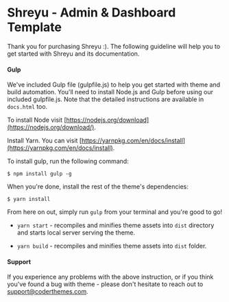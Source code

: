 
# Shreyu - Admin & Dashboard Template

Thank you for purchasing Shreyu :). The following guideline will help you to get started with Shreyu and its documentation.


#### Gulp

We've included Gulp file (gulpfile.js) to help you get started with theme and build automation. You'll need to install Node.js and Gulp before using our included gulpfile.js. Note that the detailed instructions are available in `docs.html` too.

To install Node visit [https://nodejs.org/download](https://nodejs.org/download/).

Install Yarn. You can visit [https://yarnpkg.com/en/docs/install](https://yarnpkg.com/en/docs/install).


To install gulp, run the following command:
```
$ npm install gulp -g
```

When you're done, install the rest of the theme's dependencies:
```
$ yarn install
```

From here on out, simply run `gulp` from your terminal and you're good to go!

+  `yarn start` - recompiles and minifies theme assets into `dist` directory and starts local server serving the theme.

+  `yarn build` - recompiles and minifies theme assets into `dist` folder.

  
#### Support

If you experience any problems with the above instruction, or if you think you've found a bug with theme - please don't hesitate to reach out to support@coderthemes.com.